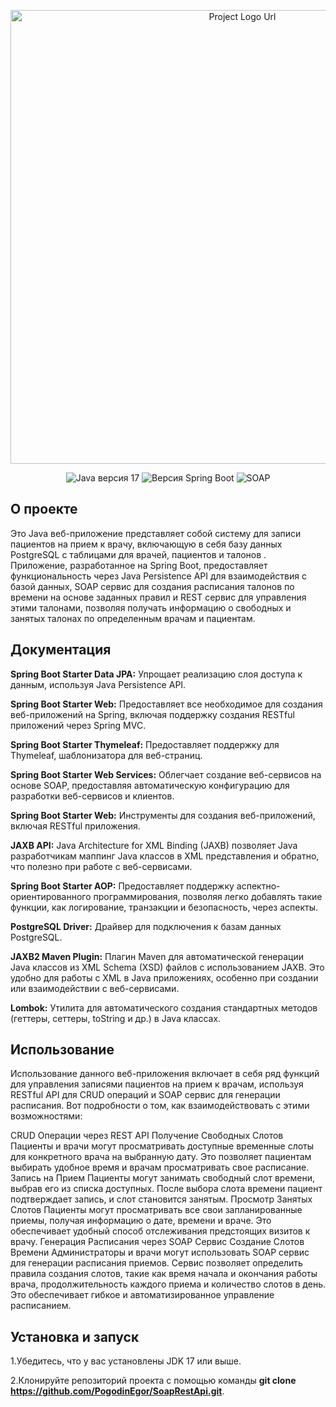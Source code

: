 <p align="center">
      <img src="https://i.ibb.co/FhNThJf/SOAP.png" alt="Project Logo Url" width="726">
</p>

<p align="center">
  <img src="https://img.shields.io/badge/Java-version%2017%20-blue" alt="Java версия 17">
   <img src="https://img.shields.io/badge/Spring%20Boot-version%203.2.0%20-blue" alt="Версия Spring Boot">
   <img src="https://img.shields.io/badge/SOAP-yellow" alt="SOAP">
</p>

## О проекте

  Это Java веб-приложение представляет собой систему для записи пациентов на прием к врачу, 
 включающую в себя базу данных PostgreSQL с таблицами для врачей, пациентов и талонов . 
 Приложение, разработанное на Spring Boot, предоставляет функциональность через Java Persistence API для взаимодействия с базой данных,
 SOAP сервис для создания расписания талонов по времени на основе заданных правил и REST сервис для управления этими талонами, 
 позволяя получать информацию о свободных и занятых талонах по определенным врачам и пациентам.

## Документация

 **Spring Boot Starter Data JPA:** 
Упрощает реализацию слоя доступа к данным, используя Java Persistence API.

**Spring Boot Starter Web:** 
Предоставляет все необходимое для создания веб-приложений на Spring, включая поддержку создания RESTful приложений через Spring MVC.

**Spring Boot Starter Thymeleaf:** 
Предоставляет поддержку для Thymeleaf, шаблонизатора для веб-страниц.

**Spring Boot Starter Web Services:** 
Облегчает создание веб-сервисов на основе SOAP, предоставляя автоматическую конфигурацию для разработки веб-сервисов и клиентов.

**Spring Boot Starter Web:** 
Инструменты для создания веб-приложений, включая RESTful приложения.

**JAXB API:** 
Java Architecture for XML Binding (JAXB) позволяет Java разработчикам маппинг Java классов в XML представления и обратно, что полезно при работе с веб-сервисами.

**Spring Boot Starter AOP:** 
Предоставляет поддержку аспектно-ориентированного программирования, позволяя легко добавлять такие функции, как логирование, транзакции и безопасность, через аспекты.

**PostgreSQL Driver:** 
Драйвер для подключения к базам данных PostgreSQL.

**JAXB2 Maven Plugin:**
Плагин Maven для автоматической генерации Java классов из XML Schema (XSD) файлов с использованием JAXB. 
Это удобно для работы с XML в Java приложениях, особенно при создании или взаимодействии с веб-сервисами.

**Lombok:** 
Утилита для автоматического создания стандартных методов (геттеры, сеттеры, toString и др.) в Java классах.

## Использование

Использование данного веб-приложения включает в себя ряд функций для управления записями пациентов на прием к врачам, 
используя RESTful API для CRUD операций и SOAP сервис для генерации расписания. 
Вот подробности о том, как взаимодействовать с этими возможностями:

CRUD Операции через REST API
Получение Свободных Слотов
Пациенты и врачи могут просматривать доступные временные слоты для конкретного врача на выбранную дату. 
Это позволяет пациентам выбирать удобное время и врачам просматривать свое расписание.
Запись на Прием
Пациенты могут занимать свободный слот времени, выбрав его из списка доступных. 
После выбора слота времени пациент подтверждает запись, и слот становится занятым.
Просмотр Занятых Слотов
Пациенты могут просматривать все свои запланированные приемы, получая информацию о дате, времени и враче. 
Это обеспечивает удобный способ отслеживания предстоящих визитов к врачу.
Генерация Расписания через SOAP Сервис
Создание Слотов Времени
Администраторы и врачи могут использовать SOAP сервис для генерации расписания приемов. 
Сервис позволяет определить правила создания слотов, такие как время начала и окончания работы врача, 
продолжительность каждого приема и количество слотов в день. 
Это обеспечивает гибкое и автоматизированное управление расписанием.


## Установка и запуск
1.Убедитесь, что у вас установлены JDK 17 или выше.

2.Клонируйте репозиторий проекта с помощью команды **git clone https://github.com/PogodinEgor/SoapRestApi.git**.
